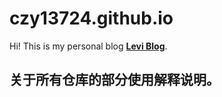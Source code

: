 # czy13724.github.io

Hi! This is my personal blog **[Levi Blog](https://levifree.tech)**.

## 关于所有仓库的部分使用解释说明。